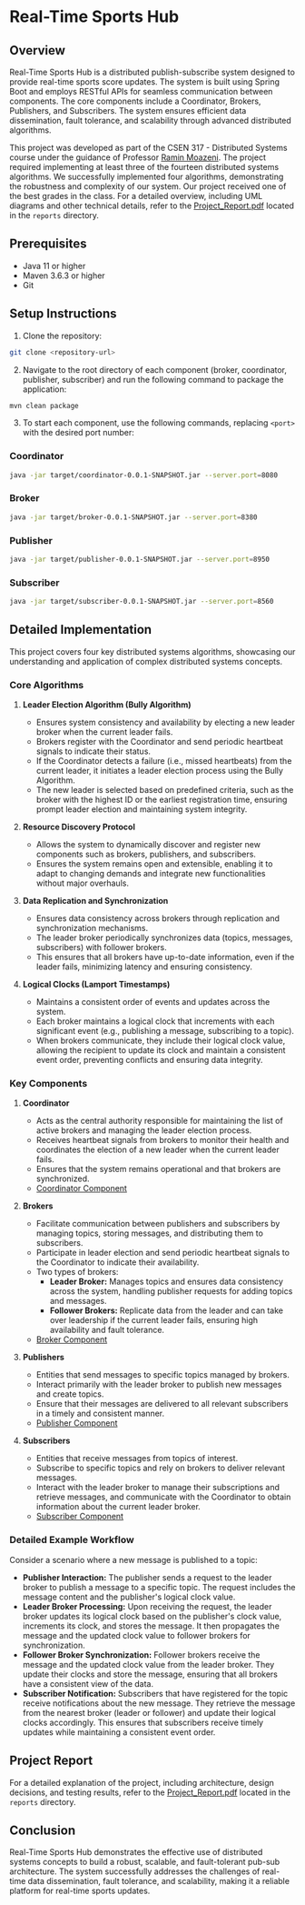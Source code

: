 # Real-Time Sports Hub

## Overview

Real-Time Sports Hub is a distributed publish-subscribe system designed to provide real-time sports score updates. The system is built using Spring Boot and employs RESTful APIs for seamless communication between components. The core components include a Coordinator, Brokers, Publishers, and Subscribers. The system ensures efficient data dissemination, fault tolerance, and scalability through advanced distributed algorithms.

This project was developed as part of the CSEN 317 - Distributed Systems course under the guidance of Professor [Ramin Moazeni](https://www.linkedin.com/in/raminmoazeni/). The project required implementing at least three of the fourteen distributed systems algorithms. We successfully implemented four algorithms, demonstrating the robustness and complexity of our system. Our project received one of the best grades in the class. For a detailed overview, including UML diagrams and other technical details, refer to the [Project_Report.pdf](./reports/Project_Report.pdf) located in the `reports` directory.

## Prerequisites

- Java 11 or higher
- Maven 3.6.3 or higher
- Git

## Setup Instructions

1. Clone the repository:

```sh
git clone <repository-url>
```

2. Navigate to the root directory of each component (broker, coordinator, publisher, subscriber) and run the following command to package the application:

```sh
mvn clean package
```

3. To start each component, use the following commands, replacing `<port>` with the desired port number:

### Coordinator

```sh
java -jar target/coordinator-0.0.1-SNAPSHOT.jar --server.port=8080
```

### Broker

```sh
java -jar target/broker-0.0.1-SNAPSHOT.jar --server.port=8380
```

### Publisher

```sh
java -jar target/publisher-0.0.1-SNAPSHOT.jar --server.port=8950
```

### Subscriber

```sh
java -jar target/subscriber-0.0.1-SNAPSHOT.jar --server.port=8560
```

## Detailed Implementation

This project covers four key distributed systems algorithms, showcasing our understanding and application of complex distributed systems concepts.

### Core Algorithms

1. **Leader Election Algorithm (Bully Algorithm)**
   - Ensures system consistency and availability by electing a new leader broker when the current leader fails.
   - Brokers register with the Coordinator and send periodic heartbeat signals to indicate their status.
   - If the Coordinator detects a failure (i.e., missed heartbeats) from the current leader, it initiates a leader election process using the Bully Algorithm.
   - The new leader is selected based on predefined criteria, such as the broker with the highest ID or the earliest registration time, ensuring prompt leader election and maintaining system integrity.

2. **Resource Discovery Protocol**
   - Allows the system to dynamically discover and register new components such as brokers, publishers, and subscribers.
   - Ensures the system remains open and extensible, enabling it to adapt to changing demands and integrate new functionalities without major overhauls.

3. **Data Replication and Synchronization**
   - Ensures data consistency across brokers through replication and synchronization mechanisms.
   - The leader broker periodically synchronizes data (topics, messages, subscribers) with follower brokers.
   - This ensures that all brokers have up-to-date information, even if the leader fails, minimizing latency and ensuring consistency.

4. **Logical Clocks (Lamport Timestamps)**
   - Maintains a consistent order of events and updates across the system.
   - Each broker maintains a logical clock that increments with each significant event (e.g., publishing a message, subscribing to a topic).
   - When brokers communicate, they include their logical clock value, allowing the recipient to update its clock and maintain a consistent event order, preventing conflicts and ensuring data integrity.

### Key Components

1. **Coordinator**
   - Acts as the central authority responsible for maintaining the list of active brokers and managing the leader election process.
   - Receives heartbeat signals from brokers to monitor their health and coordinates the election of a new leader when the current leader fails.
   - Ensures that the system remains operational and that brokers are synchronized.
   - [Coordinator Component](./coordinator/README.md)

2. **Brokers**
   - Facilitate communication between publishers and subscribers by managing topics, storing messages, and distributing them to subscribers.
   - Participate in leader election and send periodic heartbeat signals to the Coordinator to indicate their availability.
   - Two types of brokers:
     - **Leader Broker:** Manages topics and ensures data consistency across the system, handling publisher requests for adding topics and messages.
     - **Follower Brokers:** Replicate data from the leader and can take over leadership if the current leader fails, ensuring high availability and fault tolerance.
   - [Broker Component](./broker/README.md)

3. **Publishers**
   - Entities that send messages to specific topics managed by brokers.
   - Interact primarily with the leader broker to publish new messages and create topics.
   - Ensure that their messages are delivered to all relevant subscribers in a timely and consistent manner.
   - [Publisher Component](./publisher/README.md)

4. **Subscribers**
   - Entities that receive messages from topics of interest.
   - Subscribe to specific topics and rely on brokers to deliver relevant messages.
   - Interact with the leader broker to manage their subscriptions and retrieve messages, and communicate with the Coordinator to obtain information about the current leader broker.
   - [Subscriber Component](./subscriber/README.md)

### Detailed Example Workflow

Consider a scenario where a new message is published to a topic:

- **Publisher Interaction:** The publisher sends a request to the leader broker to publish a message to a specific topic. The request includes the message content and the publisher's logical clock value.
- **Leader Broker Processing:** Upon receiving the request, the leader broker updates its logical clock based on the publisher's clock value, increments its clock, and stores the message. It then propagates the message and the updated clock value to follower brokers for synchronization.
- **Follower Broker Synchronization:** Follower brokers receive the message and the updated clock value from the leader broker. They update their clocks and store the message, ensuring that all brokers have a consistent view of the data.
- **Subscriber Notification:** Subscribers that have registered for the topic receive notifications about the new message. They retrieve the message from the nearest broker (leader or follower) and update their logical clocks accordingly. This ensures that subscribers receive timely updates while maintaining a consistent event order.

## Project Report

For a detailed explanation of the project, including architecture, design decisions, and testing results, refer to the [Project_Report.pdf](./reports/Project_Report.pdf) located in the `reports` directory.

## Conclusion

Real-Time Sports Hub demonstrates the effective use of distributed systems concepts to build a robust, scalable, and fault-tolerant pub-sub architecture. The system successfully addresses the challenges of real-time data dissemination, fault tolerance, and scalability, making it a reliable platform for real-time sports updates.